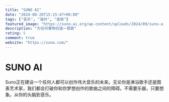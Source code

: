 ```yaml
---
title: "SUNO AI"
date: "2024-08-28T15:15:47+08:00"
tags: ["音乐", "海外", "音频"]
featured_image: "https://suno-ai.org/wp-content/uploads/2024/09/suno-ai.org_.png"
description: "为任何事物创造一首歌"
rating: 5
comment: true
website: "https://suno.com/"
---
```


# SUNO AI

Suno正在建设一个任何人都可以创作伟大音乐的未来。无论你是淋浴歌手还是图表艺术家，我们都会打破你和你梦想创作的歌曲之间的障碍。不需要乐器，只要想象。从你的头脑到音乐。

